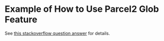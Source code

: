 # Example of How to Use Parcel2 Glob Feature

See [this stackoverflow question answer](https://stackoverflow.com/questions/69361918/glob-import-returns-empty-module-in-parcel) for details.
